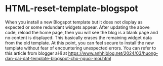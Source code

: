 # HTML-reset-template-blogspot
When you install a new Blogspot template but it does not display as expected or some redundant widgets appear.
After updating the above code, reload the home page, then you will see the blog is a blank page and no content is displayed.
This basically erases the remaining widget data from the old template. At this point, you can feel secure to install the new template without fear of encountering unexpected errors.
You can refer to this article from blogger aHí at https://www.anhhiblog.net/2024/03/huong-dan-cai-dat-template-blogspot-cho-nguoi-moi.html
